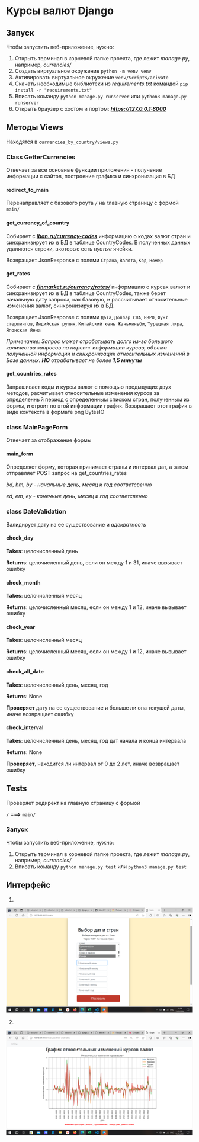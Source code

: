 # Курсы валют Django

## Запуск

Чтобы запустить веб-приложение, нужно:
1. Открыть терминал в корневой папке проекта, где лежит _manage.py_, например, _currencies/_
2. Создать виртуальное окружение `python -m venv venv`
3. Активировать виртуальное окружение `venv/Scripts/acivate`
4. Скачать необходимые библиотеки из _requirements.txt_ командой `pip install -r "requirements.txt"`
5. Вписать команду `python manage.py runserver` или  `python3 manage.py runserver`
6. Открыть браузер с хостом и портом: ***https://127.0.0.1:8000***

## Методы Views

Находятся в `currencies_by_country/views.py`

### Class GetterCurrencies

Отвечает за все основные функции приложения - получение информации с сайтов, построение графика и синхронизация в БД

#### redirect_to_main

Перенаправляет с базового роута `/` на главную страницу с формой `main/`

#### get_currency_of_country

Собирает с ***[iban.ru/currency-codes](https://www.iban.ru/currency-codes)*** информацию о кодах валют стран и синхранизирует их в БД в таблице CountryCodes. В полученных данных удаляются строки, вкоторые есть _пустые_ ячейки. 

Возвращает JsonResponse с полями `Страна`, `Валюта`, `Код`, `Номер`

#### get_rates

Собирает с ***[finmarket.ru/currency/rates/](https://www.finmarket.ru/currency/rates/)*** информацию о курсах валют и синхранизирует их в БД в таблице CountryCodes, также берет начальную дату запроса, как базовую, и рассчитывает относительные изменения валют, синхронизируя их в БД.

Возвращает JsonResponse с полями `Дата`, `Доллар США`, `ЕВРО`, `Фунт стерлингов`, `Индийская рупия`, `Китайский юань Жэньминьби`, `Турецкая лира`, `Японская йена`

_Примечание: Запрос может отрабатывать долго из-за большого количества запросов на парсинг информации курсов, объема полученной информации и синхронизации относительных изменений в Базе данных. ***НО*** отрабатывает не более ***1,5 минуты***_

#### get_countries_rates

Запрашивает коды и курсы валют с помощью предыдущих двух методов, расчитывает относительные изменения курсов за определенный период с определенным списком стран, полученным из формы, и строит по этой информации график. Возвращает этот график в виде контекста в формате png BytesIO

### class MainPageForm

Отвечает за отображение формы

#### main_form

Определяет форму, которая принимает страны и интервал дат, а затем отправляет POST запрос на get_countries_rates

_bd, bm, by - начальные день, месяц и год соответсвенно_

_ed, em, ey - конечные день, месяц и год соответсвенно_

### class DateValidation

Валидирует дату на ее существование и _адекватность_

#### check_day

**Takes**: целочисленный день
        
**Returns**: целочисленный день, если он между 1 и 31, иначе вызывает ошибку

#### check_month

**Takes**: целочисленный месяц
        
**Returns**: целочисленный месяц, если он между 1 и 12, иначе вызывает ошибку

#### check_year

**Takes**: целочисленный месяц
        
**Returns**: целочисленный месяц, если он между 1 и 12, иначе вызывает ошибку

#### check_all_date

**Takes**: целочисленный день, месяц, год
        
**Returns**: None

**Проверяет** дату на ее существование и больше ли она текущей даты, иначе возвращает ошибку

#### check_interval

**Takes**: целочисленный день, месяц, год дат начала и конца интервала
        
**Returns**: None

**Проверяет**, находится ли интервал от 0 до 2 лет, иначе возвращает ошибку

## Tests

Проверяет редирект на главную страницу с формой

`/`   **===>**   `main/`

### Запуск

Чтобы запустить веб-приложение, нужно:
1. Открыть терминал в корневой папке проекта, где лежит _manage.py_, например, _currencies/_
2. Вписать команду `python manage.py test` или  `python3 manage.py test`


## Интерфейс

1. 

![form](image.png)

2. 

![graph](image-1.png)
